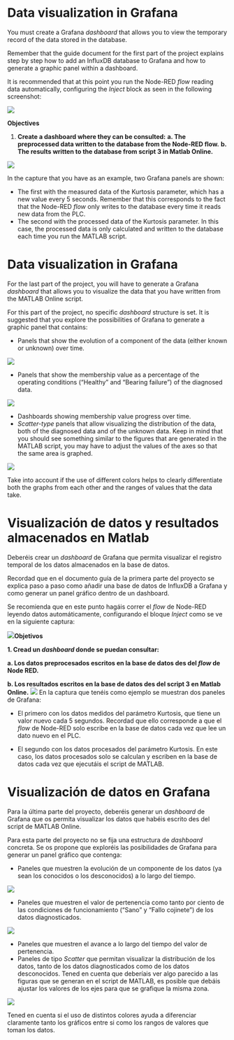 <!-- multilingual suffix: en, es -->

<!-- [en] -->

# Data visualization in Grafana

You must create a Grafana *dashboard* that allows you to view the temporary record of the data stored in the database.

Remember that the guide document for the first part of the project explains step by step how to add an InfluxDB database to Grafana and how to generate a graphic panel within a dashboard.

It is recommended that at this point you run the Node-RED *flow* reading data automatically, configuring the *Inject* block as seen in the following screenshot:

![](Aspose.Words.f6e8c0f7-6816-45e1-8bf6-de507594e7e2.024.png)

**Objectives**

1. **Create a dashboard where they can be consulted:**
**a. The preprocessed data written to the database from the Node-RED flow.**
**b. The results written to the database from script 3 in Matlab Online.**

![](Aspose.Words.f6e8c0f7-6816-45e1-8bf6-de507594e7e2.025.png)

In the capture that you have as an example, two Grafana panels are shown:

- The first with the measured data of the Kurtosis parameter, which has a new value every 5 seconds. Remember that this corresponds to the fact that the Node-RED *flow* only writes to the database every time it reads new data from the PLC.
- The second with the processed data of the Kurtosis parameter. In this case, the processed data is only calculated and written to the database each time you run the MATLAB script.

# Data visualization in Grafana
For the last part of the project, you will have to generate a Grafana *dashboard* that allows you to visualize the data that you have written from the MATLAB Online script.

For this part of the project, no specific *dashboard* structure is set. It is suggested that you explore the possibilities of Grafana to generate a graphic panel that contains:

- Panels that show the evolution of a component of the data (either known or unknown) over time.

![](Aspose.Words.228bde5e-4c87-4adc-8f0f-625d9cb87356.005.png)

- Panels that show the membership value as a percentage of the operating conditions (“Healthy” and “Bearing failure”) of the diagnosed data.

![](Aspose.Words.228bde5e-4c87-4adc-8f0f-625d9cb87356.006.jpeg)

- Dashboards showing membership value progress over time.
- *Scatter-type* panels that allow visualizing the distribution of the data, both of the diagnosed data and of the unknown data. Keep in mind that you should see something similar to the figures that are generated in the MATLAB script, you may have to adjust the values of the axes so that the same area is graphed.

![](Aspose.Words.228bde5e-4c87-4adc-8f0f-625d9cb87356.007.png)

Take into account if the use of different colors helps to clearly differentiate both the graphs from each other and the ranges of values that the data take.

<!-- [es] -->

# Visualización de datos y resultados almacenados en Matlab

Deberéis crear un *dashboard* de Grafana que permita visualizar el registro temporal de los datos  almacenados en la base de datos. 

Recordad que en el documento guía de la primera parte del proyecto se explica paso a paso  como añadir una base de datos de InfluxDB a Grafana y como generar un panel gráfico dentro  de un dashboard. 

Se recomienda que en este punto hagáis correr el *flow* de Node-RED leyendo datos  automáticamente, configurando el bloque *Inject* como se ve en la siguiente captura: 

![](./img/Aspose.Words.413534b6-4ca3-41d6-9fb4-e8e165328afe.017.png)**Objetivos** 

**1. Cread un *dashboard* donde se puedan consultar:** 

**a. Los datos preprocesados escritos en la base de datos des del *flow* de Node RED.** 

**b. Los resultados escritos en la base de datos des del script 3 en Matlab Online.** 
![](./img/Aspose.Words.413534b6-4ca3-41d6-9fb4-e8e165328afe.018.png)
En la captura que tenéis como ejemplo se muestran dos paneles de Grafana: 

- El primero con los datos medidos del parámetro Kurtosis, que tiene un valor nuevo cada  5 segundos. Recordad que ello corresponde a que el *flow* de Node-RED solo escribe en  la base de datos cada vez que lee un dato nuevo en el PLC. 

- El segundo con los datos procesados del parámetro Kurtosis. En este caso, los datos  procesados solo se calculan y escriben en la base de datos cada vez que ejecutáis el  script de MATLAB.

# Visualización de datos en Grafana 

Para la última parte del proyecto, deberéis generar un *dashboard* de Grafana que os permita visualizar los datos que habéis escrito  des del script de MATLAB Online. 

Para esta parte del proyecto no se fija una estructura de *dashboard* concreta. Se os propone que  exploréis las posibilidades de Grafana para generar un panel gráfico que contenga: 

- Paneles que muestren la evolución de un componente de los datos (ya sean los conocidos  o los desconocidos) a lo largo del tiempo. 

![](Aspose.Words.cd0f075b-9459-4822-81b8-107b2930d75d.004.png)

- Paneles que muestren el valor de pertenencia como tanto por ciento de las condiciones de  funcionamiento (“Sano” y “Fallo cojinete”) de los datos diagnosticados. 

![](Aspose.Words.cd0f075b-9459-4822-81b8-107b2930d75d.005.png)

- Paneles que muestren el avance a lo largo del tiempo del valor de pertenencia. 
- Paneles de tipo *Scatter* que permitan visualizar la distribución de los datos, tanto de los  datos diagnosticados como de los datos desconocidos. Tened en cuenta que deberíais ver  algo parecido a las figuras que se generan en el script de MATLAB, es posible que debáis  ajustar los valores de los ejes para que se grafique la misma zona. 

![](Aspose.Words.cd0f075b-9459-4822-81b8-107b2930d75d.006.png)

Tened en cuenta si el uso de distintos colores ayuda a diferenciar claramente tanto los gráficos entre  si como los rangos de valores que toman los datos.